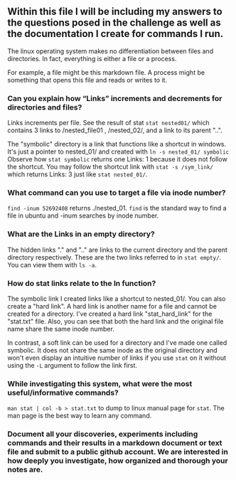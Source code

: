 <h2> Within this file I will be including my answers to the questions posed in the challenge as well as the documentation I create for commands I run.</h2>

The linux operating system makes no differentiation between files and directories. In fact, everything is either a file or a process.

For example, a file might be this markdown file. A process might be something that opens this file and reads or writes to it.



<h3>Can you explain how “Links” increments and decrements for directories and files?</h3>

Links increments per file. See the result of stat ```stat nested01/``` which contains 3 links to /nested_file01 , /nested_02/, and a link to its parent "..". 

The "symbolic" directory is a link that functions like a shortcut in windows. It's just a pointer to nested_01/ and created with ```ln -s nested_01/ symbolic```
Observe how ```stat symbolic``` returns one Links: 1 because it does not follow the shortcut. You may follow the shortcut link with ```stat -s /sym_link/``` which returns Links: 3 just like ```stat nested_01/```.

<h3>What command can you use to target a file via inode number?</h3>

```find -inum 52692408``` returns ./nested_01. ```find``` is the standard way to find a file in ubuntu and -inum searches by inode number.

<h3>What are the Links in an empty directory?</h3>

The hidden links "." and ".." are links to the current directory and the parent directory respectively. These are the two links referred to in ```stat empty/```. You can view them with ```ls -a```.

 <h3>How do stat links relate to the ln function?</h3> 

 The symbolic link I created links like a shortcut to nested_01/. You can also create a "hard link". A hard link is another name for a file and cannot be created for a directory. I've created a hard link "stat_hard_link" for the "stat.txt" file. Also, you can see that both the hard link and the original file name share the same inode number.
 
  In contrast, a soft link can be used for a directory and I've made one called symbolic. It does not share the same inode as the original directory and won't even display an intuitive number of links if you use ```stat``` on it without using the ```-L``` argument to follow the link first.


<h3>While investigating this system, what were the most useful/informative commands?</h3>

```man stat | col -b > stat.txt``` to dump to linux manual page for ```stat```. The man page is the best way to learn any command.

<h3>Document all your discoveries, experiments including commands and their results in a markdown document or text file and submit to a public github account. We are interested in how deeply you investigate, how organized and thorough your notes are.</h3>
